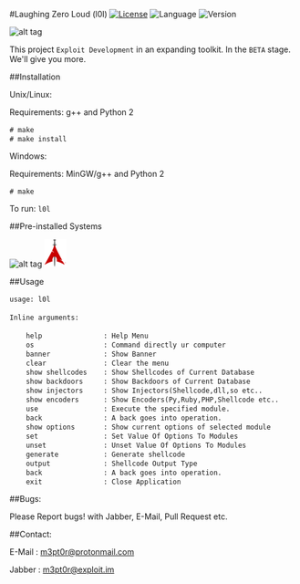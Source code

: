 #Laughing Zero Loud (l0l) [![License](https://img.shields.io/badge/License-MIT%20License-lightgrey.svg)](https://raw.githubusercontent.com/m3pt0r/l0l/master/LICENSE) ![Language](https://img.shields.io/badge/Language-C/C%2B%2B,%20Python-blue.svg) ![Version](https://img.shields.io/badge/Version-BETA-red.svg)

![alt tag](http://i.hizliresim.com/vXggQ4.png)

This project `Exploit Development` in an expanding toolkit. In the `BETA` stage.
We'll give you more.

##Installation

Unix/Linux:

Requirements: g++ and Python 2

```
# make
# make install
```

Windows:

Requirements: MinGW/g++ and Python 2

```
# make
```

To run: `l0l`

##Pre-installed Systems

![alt tag](https://avatars2.githubusercontent.com/u/13773009?v=3&s=40 "archstrike.org")
![alt tag](https://github.com/BlackArch/blackarch-artwork/blob/master/logo/logo-38-49.png?raw=true "blackarch.org")


##Usage

```
usage: l0l

Inline arguments:

	help               : Help Menu
	os                 : Command directly ur computer
	banner             : Show Banner
	clear              : Clear the menu
	show shellcodes    : Show Shellcodes of Current Database
	show backdoors     : Show Backdoors of Current Database
	show injectors     : Show Injectors(Shellcode,dll,so etc..
	show encoders      : Show Encoders(Py,Ruby,PHP,Shellcode etc..
	use                : Execute the specified module.
	back               : A back goes into operation.
	show options       : Show current options of selected module
	set                : Set Value Of Options To Modules
	unset              : Unset Value Of Options To Modules
	generate           : Generate shellcode
	output             : Shellcode Output Type
	back               : A back goes into operation.
	exit               : Close Application
```

##Bugs:

Please Report bugs! with Jabber, E-Mail, Pull Request etc.

##Contact:

E-Mail : m3pt0r@protonmail.com

Jabber : m3pt0r@exploit.im
